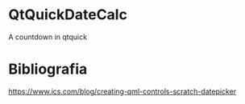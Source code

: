 # QtQuickDateCalc
A countdown in qtquick

# Bibliografia
https://www.ics.com/blog/creating-qml-controls-scratch-datepicker
